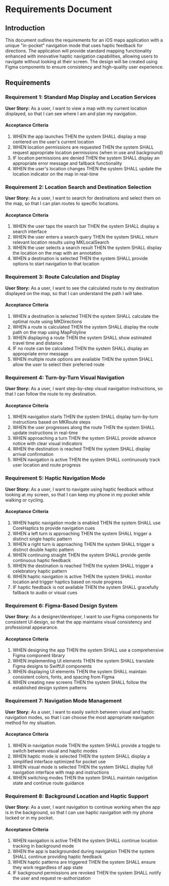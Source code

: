 # Requirements Document

## Introduction

This document outlines the requirements for an iOS maps application with a unique "in-pocket" navigation mode that uses haptic feedback for directions. The application will provide standard mapping functionality enhanced with innovative haptic navigation capabilities, allowing users to navigate without looking at their screen. The design will be created using Figma components to ensure consistency and high-quality user experience.

## Requirements

### Requirement 1: Standard Map Display and Location Services

**User Story:** As a user, I want to view a map with my current location displayed, so that I can see where I am and plan my navigation.

#### Acceptance Criteria

1. WHEN the app launches THEN the system SHALL display a map centered on the user's current location
2. WHEN location permissions are requested THEN the system SHALL request appropriate location permissions (when in use and background)
3. IF location permissions are denied THEN the system SHALL display an appropriate error message and fallback functionality
4. WHEN the user's location changes THEN the system SHALL update the location indicator on the map in real-time

### Requirement 2: Location Search and Destination Selection

**User Story:** As a user, I want to search for destinations and select them on the map, so that I can plan routes to specific locations.

#### Acceptance Criteria

1. WHEN the user taps the search bar THEN the system SHALL display a search interface
2. WHEN the user enters a search query THEN the system SHALL return relevant location results using MKLocalSearch
3. WHEN the user selects a search result THEN the system SHALL display the location on the map with an annotation
4. WHEN a destination is selected THEN the system SHALL provide options to start navigation to that location

### Requirement 3: Route Calculation and Display

**User Story:** As a user, I want to see the calculated route to my destination displayed on the map, so that I can understand the path I will take.

#### Acceptance Criteria

1. WHEN a destination is selected THEN the system SHALL calculate the optimal route using MKDirections
2. WHEN a route is calculated THEN the system SHALL display the route path on the map using MapPolyline
3. WHEN displaying a route THEN the system SHALL show estimated travel time and distance
4. IF no route can be calculated THEN the system SHALL display an appropriate error message
5. WHEN multiple route options are available THEN the system SHALL allow the user to select their preferred route

### Requirement 4: Turn-by-Turn Visual Navigation

**User Story:** As a user, I want step-by-step visual navigation instructions, so that I can follow the route to my destination.

#### Acceptance Criteria

1. WHEN navigation starts THEN the system SHALL display turn-by-turn instructions based on MKRoute steps
2. WHEN the user progresses along the route THEN the system SHALL update instructions in real-time
3. WHEN approaching a turn THEN the system SHALL provide advance notice with clear visual indicators
4. WHEN the destination is reached THEN the system SHALL display arrival confirmation
5. WHEN navigation is active THEN the system SHALL continuously track user location and route progress

### Requirement 5: Haptic Navigation Mode

**User Story:** As a user, I want to navigate using haptic feedback without looking at my screen, so that I can keep my phone in my pocket while walking or cycling.

#### Acceptance Criteria

1. WHEN haptic navigation mode is enabled THEN the system SHALL use CoreHaptics to provide navigation cues
2. WHEN a left turn is approaching THEN the system SHALL trigger a distinct single haptic pattern
3. WHEN a right turn is approaching THEN the system SHALL trigger a distinct double haptic pattern
4. WHEN continuing straight THEN the system SHALL provide gentle continuous haptic feedback
5. WHEN the destination is reached THEN the system SHALL trigger a celebratory haptic pattern
6. WHEN haptic navigation is active THEN the system SHALL monitor location and trigger haptics based on route progress
7. IF haptic feedback is not available THEN the system SHALL gracefully fallback to audio or visual cues

### Requirement 6: Figma-Based Design System

**User Story:** As a designer/developer, I want to use Figma components for consistent UI design, so that the app maintains visual consistency and professional appearance.

#### Acceptance Criteria

1. WHEN designing the app THEN the system SHALL use a comprehensive Figma component library
2. WHEN implementing UI elements THEN the system SHALL translate Figma designs to SwiftUI components
3. WHEN displaying UI elements THEN the system SHALL maintain consistent colors, fonts, and spacing from Figma
4. WHEN creating new screens THEN the system SHALL follow the established design system patterns

### Requirement 7: Navigation Mode Management

**User Story:** As a user, I want to easily switch between visual and haptic navigation modes, so that I can choose the most appropriate navigation method for my situation.

#### Acceptance Criteria

1. WHEN in navigation mode THEN the system SHALL provide a toggle to switch between visual and haptic modes
2. WHEN haptic mode is selected THEN the system SHALL display a simplified interface optimized for pocket use
3. WHEN visual mode is selected THEN the system SHALL display full navigation interface with map and instructions
4. WHEN switching modes THEN the system SHALL maintain navigation state and continue route guidance

### Requirement 8: Background Location and Haptic Support

**User Story:** As a user, I want navigation to continue working when the app is in the background, so that I can use haptic navigation with my phone locked or in my pocket.

#### Acceptance Criteria

1. WHEN navigation is active THEN the system SHALL continue location tracking in background mode
2. WHEN the app is backgrounded during navigation THEN the system SHALL continue providing haptic feedback
3. WHEN haptic patterns are triggered THEN the system SHALL ensure they work regardless of app state
4. IF background permissions are revoked THEN the system SHALL notify the user and request re-authorization